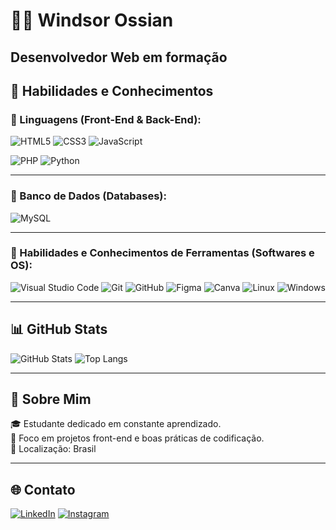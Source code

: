 # 👨‍💻 Windsor Ossian

Desenvolvedor Web em formação
---

## 🧠 Habilidades e Conhecimentos

### 🚀 Linguagens (Front-End & Back-End):

![HTML5](https://img.shields.io/badge/-HTML5-E34F26?style=flat-square&logo=html5&logoColor=white)
![CSS3](https://img.shields.io/badge/-CSS3-1572B6?style=flat-square&logo=css3&logoColor=white)
![JavaScript](https://img.shields.io/badge/-JavaScript-F7DF1E?style=flat-square&logo=javascript&logoColor=black)

<!-- Exemplo de linguagens adicionais, caso use: -->
![PHP](https://img.shields.io/badge/-PHP-777BB4?style=flat-square&logo=php&logoColor=white)
![Python](https://img.shields.io/badge/-Python-3776AB?style=flat-square&logo=python&logoColor=white)

---

### 💾 Banco de Dados (Databases):

![MySQL](https://img.shields.io/badge/-MySQL-4479A1?style=flat-square&logo=mysql&logoColor=white)
<!-- Adicione mais se necessário -->

---

### 🧰 Habilidades e Conhecimentos de Ferramentas (Softwares e OS):

![Visual Studio Code](https://img.shields.io/badge/-VSCode-007ACC?style=flat-square&logo=visual-studio-code&logoColor=white)
![Git](https://img.shields.io/badge/-Git-F05032?style=flat-square&logo=git&logoColor=white)
![GitHub](https://img.shields.io/badge/-GitHub-181717?style=flat-square&logo=github&logoColor=white)
![Figma](https://img.shields.io/badge/-Figma-F24E1E?style=flat-square&logo=figma&logoColor=white)
![Canva](https://img.shields.io/badge/-Canva-00C4CC?style=flat-square&logo=canva&logoColor=white)
![Linux](https://img.shields.io/badge/-Linux-FCC624?style=flat-square&logo=linux&logoColor=black)
![Windows](https://img.shields.io/badge/-Windows-0078D6?style=flat-square&logo=windows&logoColor=white)

---

## 📊 GitHub Stats

![GitHub Stats](https://github-readme-stats.vercel.app/api?username=WindsorOssian&show_icons=true&theme=radical)
![Top Langs](https://github-readme-stats.vercel.app/api/top-langs/?username=WindsorOssian&layout=compact&theme=radical)

---

## 📍 Sobre Mim

🎓 Estudante dedicado em constante aprendizado.  
💼 Foco em projetos front-end e boas práticas de codificação.  
📌 Localização: Brasil

---

## 🌐 Contato

[![LinkedIn](https://img.shields.io/badge/-LinkedIn-0A66C2?style=flat-square&logo=linkedin&logoColor=white)](https://www.linkedin.com/in/seu-linkedin)
[![Instagram](https://img.shields.io/badge/-Instagram-E4405F?style=flat-square&logo=instagram&logoColor=white)](https://instagram.com/seu-perfil)
